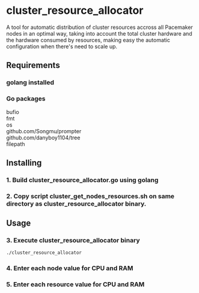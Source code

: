 # cluster_resource_allocator
A tool for automatic distribution of cluster resources accross all Pacemaker nodes in an optimal way, taking into account the total cluster hardware and the hardware consumed by resources, making easy the automatic configuration when there's need to scale up.

## Requirements
### golang installed

### Go packages
bufio  
fmt  
os  
github.com/Songmu/prompter  
github.com/danyboy1104/tree  
filepath


## Installing
### 1. Build cluster_resource_allocator.go using golang
### 2. Copy script cluster_get_nodes_resources.sh on same directory as cluster_resource_allocator binary.

## Usage
### 3. Execute cluster_resource_allocator binary
```bash
./cluster_resource_allocator
```
### 4. Enter each node value for CPU and RAM
### 5. Enter each resource value for CPU and RAM





